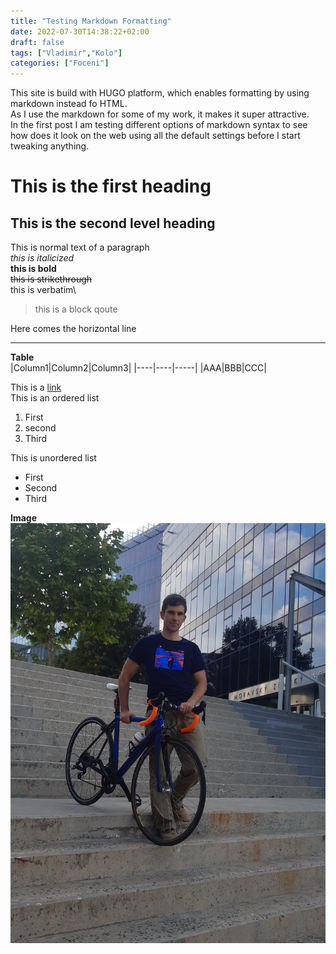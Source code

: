 ```yaml
---
title: "Testing Markdown Formatting"
date: 2022-07-30T14:38:22+02:00
draft: false
tags: ["Vladimir","Kolo"]
categories: ["Foceni"]
---
```

This site is build with HUGO platform, which enables formatting by using markdown instead fo HTML.\
As I use the markdown for some of my work, it makes it super attractive.\
In the first post I am testing different options of markdown syntax to see how does it look on the web using all the default settings before I start tweaking anything.

# This is the first heading
## This is the second level heading

This is normal text of a paragraph\
*this is italicized*\
**this is bold**\
~~this is strikethrough~~\
this is verbatim\
>this is a block qoute

Here comes the horizontal line

----
**Table**\
|Column1|Column2|Column3|
|----|----|-----|
|AAA|BBB|CCC|

This is a [link](www.google.com)\
This is an ordered list
1. First
2. second
3. Third

This is unordered list
* First
* Second
* Third

**Image**\
![](test.png)
